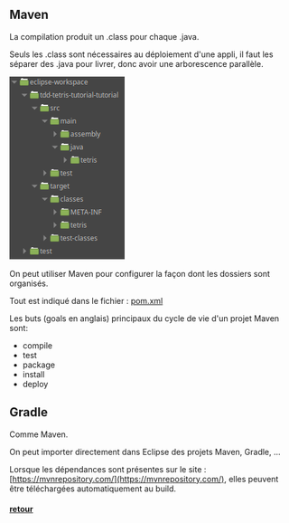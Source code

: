 ## Maven

La compilation produit un .class pour chaque .java.

Seuls les .class sont nécessaires au déploiement d'une appli, il faut les séparer des .java pour livrer, donc avoir une arborescence parallèle.

![arbo](./arbo.png)

On peut utiliser Maven pour configurer la façon dont les dossiers sont organisés.

Tout est indiqué dans le fichier : [pom.xml](./pom.xml)

Les buts (goals en anglais) principaux du cycle de vie d'un projet Maven sont:

- compile
- test
- package
- install
- deploy

## Gradle

Comme Maven.

On peut importer directement dans Eclipse des projets Maven, Gradle, ...

Lorsque les dépendances sont présentes sur le site : [https://mvnrepository.com/](https://mvnrepository.com/), elles peuvent être téléchargées automatiquement au build.

#### [retour](../../README.md)
